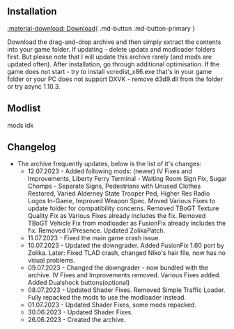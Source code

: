 ## Installation
[:material-download: Download](https://drive.google.com/file/d/1O1qD8ocbJ_fnERTvvVzyw6_bsw-k_evo/view){ .md-button .md-button-primary }

Download the drag-and-drop archive and then simply extract the contents into your game folder. If updating - delete update and modloader folders first. But please note that I will update this archive rarely (and mods are updated often). After installation, go through additional optimisation. If the game does not start - try to install vcredist_x86.exe that's in your game folder or your PC does not support DXVK - remove d3d9.dll from the folder or try async 1.10.3.

## Modlist
mods idk

## Changelog
- The archive frequently updates, below is the list of it's changes:
	* 12.07.2023 - Added following mods: (newer) IV Fixes and Improvements, Liberty Ferry Terminal - Waiting Room Sign Fix, Sugar Chomps - Separate Signs, Pedestrians with Unused Clothes Restored, Varied Alderney State Trooper Ped, Higher Res Radio Logos In-Game, Improved Weapon Spec. Moved Various Fixes to update folder for compatibility concerns. Removed TBoGT Texture Quality Fix as Various Fixes already includes the fix. Removed TBoGT Vehicle Fix from modloader as FusionFix already includes the fix. Removed IVPresence. Updated ZolikaPatch.
	* 11.07.2023 - Fixed the main game crash issue.
	* 10.07.2023 - Updated the downgrader. Added FusionFix 1.60 port by Zolika. Later: Fixed TLAD crash, changed Niko's hair file, now has no visual problems.
	* 09.07.2023 - Changed the downgrader - now bundled with the archive. IV Fixes and Improvements removed. Various Fixes added. Added Dualshock buttons(optional)
	* 08.07.2023 - Updated Shader Fixes. Removed Simple Traffic Loader. Fully repacked the mods to use the modloader instead.
	* 01.07.2023 - Updated Shader Fixes, some mods repacked.
	* 30.06.2023 - Updated Shader Fixes.
	* 26.06.2023 - Created the archive.

